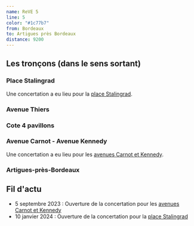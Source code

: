 ```yaml
---
name: ReVE 5
line: 5
color: "#1c77b7"
from: Bordeaux
to: Artigues près Bordeaux
distance: 9200
---
```


## Les tronçons (dans le sens sortant)

### Place Stalingrad
Une concertation a eu lieu pour la [place Stalingrad](https://participation.bordeaux-metropole.fr/processes/projet-6509).

### Avenue Thiers

### Cote 4 pavillons

### Avenue Carnot - Avenue Kennedy
Une concertation a eu lieu pour les [avenues Carnot et Kennedy](https://participation.bordeaux-metropole.fr/processes/projet-6095).

### Artigues-près-Bordeaux

## Fil d'actu
- 5 septembre 2023 : Ouverture de la concertation pour les [avenues Carnot et Kennedy](https://participation.bordeaux-metropole.fr/processes/projet-6095)
- 10 janvier 2024 : Ouverture de la concertation pour la [place Stalingrad](https://participation.bordeaux-metropole.fr/processes/projet-6509)
